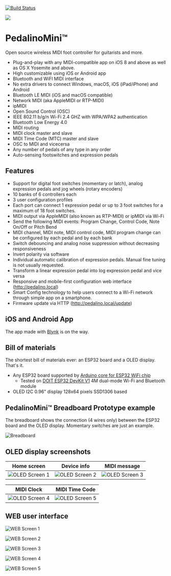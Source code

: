[![Build Status](https://travis-ci.org/alf45tar/PedalinoMini.svg?branch=master)](https://travis-ci.org/alf45tar/PedalinoMini)

[![](https://github.com/alf45tar/PedalinoMini/blob/master/images/youtube-video.png)](https://www.youtube.com/watch?v=ZqCsKDWJVQs)

# PedalinoMini™

Open source wireless MIDI foot controller for guitarists and more.

- Plug-and-play with any MIDI-compatible app on iOS 8 and above as well as OS X Yosemite and above.
- High customizable using iOS or Android app
- Bluetooth and WiFI MIDI interface
- No extra drivers to connect Windows, macOS, iOS (iPad/iPhone) and Android
- Bluetooth LE MIDI (iOS and macOS compatible)
- Network MIDI (aka AppleMIDI or RTP-MIDI)
- ipMIDI
- Open Sound Control (OSC)
- IEEE 802.11 b/g/n Wi-Fi 2.4 GHZ with WPA/WPA2 authentication
- Bluetooth Low Energy 4.0
- MIDI routing
- MIDI clock master and slave
- MIDI Time Code (MTC) master and slave
- OSC to MIDI and vicecersa
- Any number of pedals of any type in any order
- Auto-sensing footswitches and expression pedals

## Features

- Support for digital foot switches (momentary or latch), analog expression pedals and jog wheels (rotary encoders)
- 10 banks of 6 controllers each
- 3 user configuration profiles
- Each port can connect 1 expression pedal or up to 3 foot switches for a maximum of 18 foot switches.
- MIDI output via AppleMIDI (also known as RTP-MIDI) or ipMIDI via Wi-Fi
- Send the following MIDI events: Program Change, Control Code, Note On/Off or Pitch Bend
- MIDI channel, MIDI note, MIDI control code, MIDI program change can be configured by each pedal and by each bank
- Switch debouncing and analog noise suppression without decreasing responsiveness
- Invert polarity via software
- Individual automatic calibration of expression pedals. Manual fine tuning is not usually requested.
- Transform a linear expression pedal into log expression pedal and vice versa
- Responsive and mobile-first configuration web interface (http://pedalino.local)
- Smart Config technology to help users connect to a Wi-Fi network through simple app on a smartphone.
- Firmware update via HTTP (<http://pedalino.local/update>)

## iOS and Android App

The app made with [Blynk](https://www.blynk.cc) is on the way.

## Bill of materials

The shortest bill of materials ever: an ESP32 board and a OLED display. That's it.

  - Any ESP32 board supported by [Arduino core for ESP32 WiFi chip](https://github.com/espressif/arduino-esp32)
    - Tested on [DOIT ESP32 DevKit V1](https://github.com/SmartArduino/SZDOITWiKi/wiki/ESP8266---ESP32) 4M dual-mode Wi-Fi and Bluetooth module
  - OLED I2C 0.96" display 128x64 pixels SSD1306 based

## PedalinoMini™ Breadboard Prototype example

The breadboard shows the connection (4 wires only) between the ESP32 board and the OLED display. Momentary switches are just an example.

![Breadboard](https://github.com/alf45tar/PedalinoMini/blob/master/images/PedalinoMini_bb.png "Breadboard")

## OLED display screenshots

Home screen|Device info|MIDI message
-----|-----|-----
![OLED Screen 1](https://github.com/alf45tar/PedalinoMini/blob/master/images/oled-home.png "Screen 1")|![OLED Screen 2](https://github.com/alf45tar/PedalinoMini/blob/master/images/oled-device.png "Screen 2")|![OLED Screen 3](https://github.com/alf45tar/PedalinoMini/blob/master/images/oled-midi.png "Screen 3")

MIDI Clock|MIDI Time Code
-----|-----
![OLED Screen 4](https://github.com/alf45tar/PedalinoMini/blob/master/images/oled-midi-clock.png "Screen 4")|![OLED Screen 5](https://github.com/alf45tar/PedalinoMini/blob/master/images/oled-mtc.png "Screen 5")

## WEB user interface

![WEB Screen 1](https://github.com/alf45tar/PedalinoMini/blob/master/images/web-home.png "Screen 1")

![WEB Screen 2](https://github.com/alf45tar/PedalinoMini/blob/master/images/web-banks.png "Screen 2")

![WEB Screen 3](https://github.com/alf45tar/PedalinoMini/blob/master/images/web-pedals.png "Screen 3")

![WEB Screen 4](https://github.com/alf45tar/PedalinoMini/blob/master/images/web-interfaces.png "Screen 4")

![WEB Screen 5](https://github.com/alf45tar/PedalinoMini/blob/master/images/web-options.png "Screen 5")
